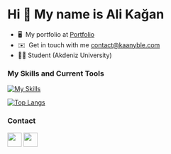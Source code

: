 Hi 👋 My name is Ali Kağan
==========================

* 🖥️  My portfolio at [Portfolio](http://kaanyble.com)
* ✉️  Get in touch with me [contact@kaanyble.com](mailto:contact@kaanyble.com)
* 👨‍💻  Student (Akdeniz University)

### My Skills and Current Tools

[![My Skills](https://skillicons.dev/icons?i=react,vite,postgresql,typescript,javascript,mysql,spring,angular,html,tailwind,firebase,java,&perline=6)](https://skillicons.dev)


[![Top Langs](https://github-readme-stats.vercel.app/api/top-langs/?username=MiqeWazowhiskey&layout=donut)](https://github.com/anuraghazra/github-readme-stats)


### Contact

<a href="https://www.linkedin.com/in/ali-kagan-yilmaz/" target="_blank" rel="noreferrer"><img src="https://raw.githubusercontent.com/danielcranney/readme-generator/main/public/icons/socials/linkedin.svg" width="32" height="32" /></a> <a href="https://www.twitter.com/MiqeWazowhiskey" target="_blank" rel="noreferrer"><img src="https://raw.githubusercontent.com/danielcranney/readme-generator/main/public/icons/socials/twitter.svg" width="32" height="32" /></a></p>

